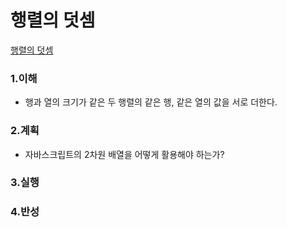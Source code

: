 # 행렬의 덧셈

[행렬의 덧셈](https://programmers.co.kr/learn/courses/30/lessons/12950)

### 1.이해

- 행과 열의 크기가 같은 두 행렬의 같은 행, 같은 열의 값을 서로 더한다.

### 2.계획

- 자바스크립트의 2차원 배열을 어떻게 활용해야 하는가?

### 3.실행

### 4.반성
